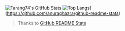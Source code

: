 ![Tarang74's GitHub Stats](https://github-readme-stats.vercel.app/api?username=Tarang74&show_icons=true&hide_border=true)
![Top Langs](https://github-readme-stats.vercel.app/api/top-langs/?username=Tarang74)](https://github.com/anuraghazra/github-readme-stats)

 > Thanks to [GitHub README Stats](https://github.com/anuraghazra/github-readme-stats)
